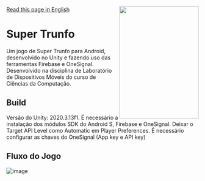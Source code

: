 [Read this page in English](https://github.com/luamz/super-trunfo/blob/master/README.en.md)
<img align="right"  src="https://user-images.githubusercontent.com/50959073/135759876-db5645fb-167f-48c8-93a6-c02e86a07aca.png" data-canonical-src="https://gyazo.com/eb5c5741b6a9a16c692170a41a49c858.png" width="208" height="294" />

# Super Trunfo
Um jogo de Super Trunfo para Android, desenvolvido no Unity e fazendo uso das ferramentas Firebase e OneSignal. 
Desenvolvido na disciplina de Laboratório de Dispositivos Móveis do curso de Ciências da Computação.

## Build
Versão do Unity: 2020.3.13f1.
É necessário a instalação dos módulos SDK do Android S, Firebase e OneSignal.
Deixar o Target API Level como Automatic em Player Preferences.
É necessário configurar as chaves do OneSignal (App key e API key)

## Fluxo do Jogo
![image](https://user-images.githubusercontent.com/50959073/135759388-a1f67f13-b8f3-4bdf-909f-5bf034b18b27.png)
